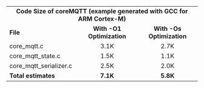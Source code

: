 <table>
    <tr>
        <td colspan="3"><center><b>Code Size of coreMQTT (example generated with GCC for ARM Cortex-M)</b></center></td>
    </tr>
    <tr>
        <td><b>File</b></td>
        <td><b><center>With -O1 Optimization</center></b></td>
        <td><b><center>With -Os Optimization</center></b></td>
    </tr>
    <tr>
        <td>core_mqtt.c</td>
        <td><center>3.1K</center></td>
        <td><center>2.7K</center></td>
    </tr>
    <tr>
        <td>core_mqtt_state.c</td>
        <td><center>1.5K</center></td>
        <td><center>1.1K</center></td>
    </tr>
    <tr>
        <td>core_mqtt_serializer.c</td>
        <td><center>2.5K</center></td>
        <td><center>2.0K</center></td>
    </tr>
    <tr>
        <td><b>Total estimates</b></td>
        <td><b><center>7.1K</center></b></td>
        <td><b><center>5.8K</center></b></td>
    </tr>
</table>
